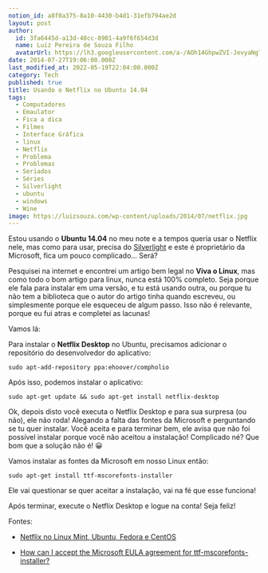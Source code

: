 ```yaml
---
notion_id: a8f0a375-8a10-4430-b4d1-31efb794ae2d
layout: post
author:
  id: 3fa6445d-a13d-40cc-8901-4a9f6f654d3d
  name: Luiz Pereira de Souza Filho
  avatarUrl: https://lh3.googleusercontent.com/a-/AOh14GhpwZVI-JevyaNgTdlrOT6YN20cI6V9Kxtq38Ij8AQ=s100
date: 2014-07-27T19:06:00.000Z
last_modified_at: 2022-05-19T22:04:00.000Z
category: Tech
published: true
title: Usando o Netflix no Ubuntu 14.04
tags:
  - Computadores
  - Emaulator
  - Fica a dica
  - Filmes
  - Interface Gráfica
  - linux
  - Netflix
  - Problema
  - Problemas
  - Seriados
  - Séries
  - Silverlight
  - ubuntu
  - windows
  - Wine
image: https://luizsouza.com/wp-content/uploads/2014/07/netflix.jpg
---
```


Estou usando o **Ubuntu 14.04** no meu note e a tempos queria usar o Netflix nele, mas como para usar, precisa do [Silverlight](http://pt.wikipedia.org/wiki/Silverlight) e este é proprietário da Microsoft, fica um pouco complicado... Será?

Pesquisei na internet e encontrei um artigo bem legal no **Viva o Linux**, mas como todo o bom artigo para linux, nunca está 100% completo. Seja porque ele fala para instalar em uma versão, e tu está usando outra, ou porque tu não tem a biblioteca que o autor do artigo tinha quando escreveu, ou simplesmente porque ele esqueceu de algum passo. Isso não é relevante, porque eu fui atras e completei as lacunas!

Vamos lá:

Para instalar o **Netflix Desktop** no Ubuntu, precisamos adicionar o repositório do desenvolvedor do aplicativo:

`sudo apt-add-repository ppa:ehoover/compholio`

Após isso, podemos instalar o aplicativo:

`sudo apt-get update && sudo apt-get install netflix-desktop`

Ok, depois disto você executa o Netflix Desktop e para sua surpresa (ou não), ele não roda! Alegando a falta das fontes da Microsoft e perguntando se tu quer instalar. Você aceita e para terminar bem, ele avisa que não foi possível instalar porque você não aceitou a instalação! Complicado né? Que bom que a solução não é! 😀

Vamos instalar as fontes da Microsoft em nosso Linux então:

`sudo apt-get install ttf-mscorefonts-installer`

Ele vai questionar se quer aceitar a instalação, vai na fé que esse funciona!

Após terminar, execute o Netflix Desktop e logue na conta! Seja feliz!

Fontes:

* [Netflix no Linux Mint, Ubuntu, Fedora e CentOS](http://www.vivaolinux.com.br/dica/Netflix-no-Linux-Mint-Ubuntu-Fedora-e-CentOS)

* [How can I accept the Microsoft EULA agreement for ttf-mscorefonts-installer?](http://askubuntu.com/questions/16225/how-can-i-accept-the-microsoft-eula-agreement-for-ttf-mscorefonts-installer)

